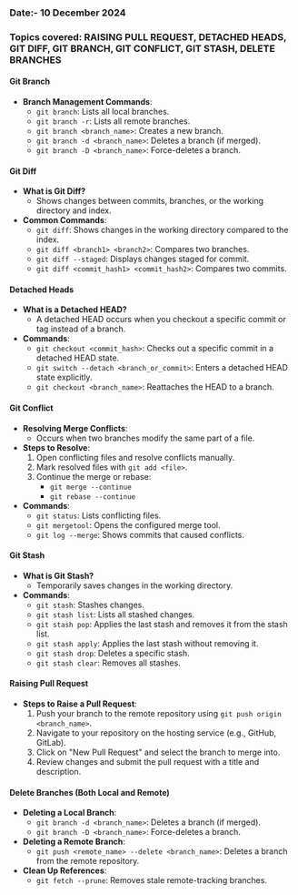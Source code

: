 ### Date:- 10 December 2024
### Topics covered: RAISING PULL REQUEST, DETACHED HEADS, GIT DIFF, GIT BRANCH, GIT CONFLICT, GIT STASH, DELETE BRANCHES

#### **Git Branch**
- **Branch Management Commands**:
  - `git branch`: Lists all local branches.
  - `git branch -r`: Lists all remote branches.
  - `git branch <branch_name>`: Creates a new branch.
  - `git branch -d <branch_name>`: Deletes a branch (if merged).
  - `git branch -D <branch_name>`: Force-deletes a branch.

#### **Git Diff**
- **What is Git Diff?**
  - Shows changes between commits, branches, or the working directory and index.
- **Common Commands**:
  - `git diff`: Shows changes in the working directory compared to the index.
  - `git diff <branch1> <branch2>`: Compares two branches.
  - `git diff --staged`: Displays changes staged for commit.
  - `git diff <commit_hash1> <commit_hash2>`: Compares two commits.

#### **Detached Heads**
- **What is a Detached HEAD?**
  - A detached HEAD occurs when you checkout a specific commit or tag instead of a branch.
- **Commands**:
  - `git checkout <commit_hash>`: Checks out a specific commit in a detached HEAD state.
  - `git switch --detach <branch_or_commit>`: Enters a detached HEAD state explicitly.
  - `git checkout <branch_name>`: Reattaches the HEAD to a branch.

#### **Git Conflict**
- **Resolving Merge Conflicts**:
  - Occurs when two branches modify the same part of a file.
- **Steps to Resolve**:
  1. Open conflicting files and resolve conflicts manually.
  2. Mark resolved files with `git add <file>`.
  3. Continue the merge or rebase:
     - `git merge --continue`
     - `git rebase --continue`
- **Commands**:
  - `git status`: Lists conflicting files.
  - `git mergetool`: Opens the configured merge tool.
  - `git log --merge`: Shows commits that caused conflicts.

#### **Git Stash**
- **What is Git Stash?**
  - Temporarily saves changes in the working directory.
- **Commands**:
  - `git stash`: Stashes changes.
  - `git stash list`: Lists all stashed changes.
  - `git stash pop`: Applies the last stash and removes it from the stash list.
  - `git stash apply`: Applies the last stash without removing it.
  - `git stash drop`: Deletes a specific stash.
  - `git stash clear`: Removes all stashes.

#### **Raising Pull Request**
- **Steps to Raise a Pull Request**:
  1. Push your branch to the remote repository using `git push origin <branch_name>`.
  2. Navigate to your repository on the hosting service (e.g., GitHub, GitLab).
  3. Click on "New Pull Request" and select the branch to merge into.
  4. Review changes and submit the pull request with a title and description.

#### **Delete Branches (Both Local and Remote)**
- **Deleting a Local Branch**:
  - `git branch -d <branch_name>`: Deletes a branch (if merged).
  - `git branch -D <branch_name>`: Force-deletes a branch.
- **Deleting a Remote Branch**:
  - `git push <remote_name> --delete <branch_name>`: Deletes a branch from the remote repository.
- **Clean Up References**:
  - `git fetch --prune`: Removes stale remote-tracking branches.


